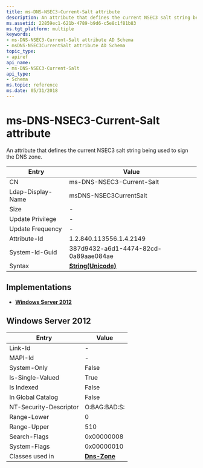 ```yaml
---
title: ms-DNS-NSEC3-Current-Salt attribute
description: An attribute that defines the current NSEC3 salt string being used to sign the DNS zone.
ms.assetid: 22859ec1-621b-4789-b9d6-c5e8c1f81b83
ms.tgt_platform: multiple
keywords:
- ms-DNS-NSEC3-Current-Salt attribute AD Schema
- msDNS-NSEC3CurrentSalt attribute AD Schema
topic_type:
- apiref
api_name:
- ms-DNS-NSEC3-Current-Salt
api_type:
- Schema
ms.topic: reference
ms.date: 05/31/2018
---
```


# ms-DNS-NSEC3-Current-Salt attribute

An attribute that defines the current NSEC3 salt string being used to sign the DNS zone.



| Entry | Value |
|-------------------|---------------------------------------------|
| CN                | ms-DNS-NSEC3-Current-Salt                   |
| Ldap-Display-Name | msDNS-NSEC3CurrentSalt                      |
| Size              | \-                                          |
| Update Privilege  | \-                                          |
| Update Frequency  | \-                                          |
| Attribute-Id      | 1.2.840.113556.1.4.2149                     |
| System-Id-Guid    | 387d9432-a6d1-4474-82cd-0a89aae084ae        |
| Syntax            | [**String(Unicode)**](s-string-unicode.md) |



## Implementations

-   [**Windows Server 2012**](#windows-server-2012)

## Windows Server 2012



| Entry | Value |
|------------------------|------------------------------------------|
| Link-Id                | \-                                       |
| MAPI-Id                | \-                                       |
| System-Only            | False                                    |
| Is-Single-Valued       | True                                     |
| Is Indexed             | False                                    |
| In Global Catalog      | False                                    |
| NT-Security-Descriptor | O:BAG:BAD:S:                             |
| Range-Lower            | 0                                        |
| Range-Upper            | 510                                      |
| Search-Flags           | 0x00000008                               |
| System-Flags           | 0x00000010                               |
| Classes used in        | [**Dns-Zone**](c-dnszone.md)<br/> |



 

 





